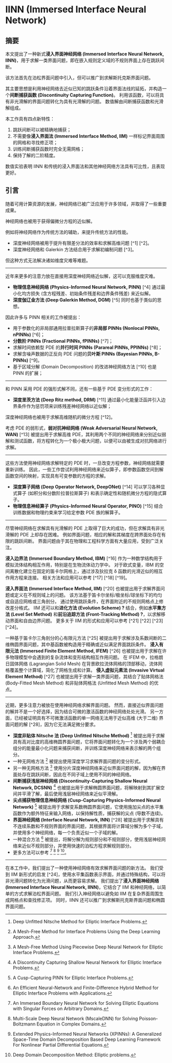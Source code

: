# IINN (Immersed Interface Neural Network)

## 摘要

本文提出了一种新式**浸入界面神经网络 (Immersed Interface Neural Network, IINN)**，用于求解一类界面问题，即在嵌入规则定义域的不规则界面上存在跳跃间断。

该方法首先在泊松界面问题中引入，但可以推广到求解斯托克斯界面问题。

其主要思想是利用神经网络去近似已知的跳跃条件沿着界面法线的延拓，并构造一个**间断捕获函数 (Discontinuity Capturing Function)**。
利用该函数，可以将具有非光滑解的界面问题转化为具有光滑解的问题。
数值解由间断捕获函数和光滑解组成。

本工作具有四点新特性：
1. 跳跃间断可以被精确地捕获；
2. 不需要像**浸入界面法 (Immersed Interface Method, IIM)** 一样标记界面周围的网格和寻找修正项；
3. 训练间断捕获函数时完全无需网格；
4. 保持了解的二阶精度。

数值实验表明 IINN 和传统的浸入界面法和其他神经网络方法具有可比性，且表现更好。

## 引言

随着可用计算资源的发展，神经网络已被广泛应用于许多领域，并取得了一些重要成果。

神经网络也被用于获得偏微分方程的近似解。

例如将神经网络作为传统方法的辅助，来提升传统方法的性能。
- 深度神经网络被用于提升有限差分法的效率和求解高维问题 [^1] [^2]。
- 深度神经网络和 Galerkin 方法结合用于求解初编制问题 [^3]。

但这种方式无法解决诸如维度灾难等难题。

---

近年来更多的注意力放在直接用深度神经网络近似解，这可以克服维度灾难。
- **物理信息神经网络 (Physics-Informed Neural Network, PINN)** [^4] 通过最小化均方损失 (含方程残差、初始条件残差和边界条件残差) 来近似解。
- **深度伽辽金方法 (Deep Galerkin Method, DGM)** [^5] 同时也基于类似的思想。

因此许多与 PINN 相关的工作被提出：
- 用于参数化的非局部通用拉普拉斯算子的**非局部 PINNs (Nonlocal PINNs, nPINNs)** [^6]；
- **分数阶 PINNs (Fractional PINNs, fPINNs)** [^7]；
- 求解时间依赖型 PDE 的**并行时间 PINNs (Parareal PINNs, PPINNs)** [^8]；
- 求解含噪声数据的正反向 PDE 问题的**贝叶斯 PINNs (Bayesian PINNs, B-PINNs)** [^9]。
- 基于区域分解 (Domain Decomposition) 的改进神经网络方法 [^10] 也是 PINN 的扩展；

---

和 PINN 采用 PDE 的强形式解不同，还有一些基于 PDE 变分形式的工作：
- **深度里茨方法 (Deep Ritz method, DRM)** [^11] 通过最小化能量泛函并引入边界条件作为惩罚项来训练残差神经网络以近似解；

深度神经网络也被用于求解高维随机的微分方程 [^12]。

考虑 PDE 的弱形式，**弱对抗神经网络 (Weak Adversarial Neural Network, WAN)** [^13] 被提出用于求解高维 PDE，其利用两个不同的神经网络来分别近似弱解和测试函数，将方程转化为一个极小极大问题，以便可以由被生成对抗网络进行求解。

---

这些方法使用神经网络求解特定的 PDE 时，一旦改变方程参数，神经网络就需要重新训练。
因此，一些工作尝试利用神经网络来近似算子，即参数函数空间到解函数空间的映射，实现具有可变参数的方程的求解。
- **深度算子网络 (Deep Operator Network, DeepONet)** [^14] 可以学习各种显式算子 (如积分和分数阶拉普拉斯算子) 和表示确定性和随机微分方程的隐式算子。
- **物理信息神经算子 (Physics-Informed Neural Operator, PINO)** [^15] 结合训练数据和物理约束来学习给定参数 PDE 族的解算子。

---

尽管神经网络在求解具有光滑解的 PDE 上取得了巨大的成功，但在求解具有非光滑解的 PDE 上却存在困难。
例如界面问题，相应的解和其梯度在跨界面处存在有限的跳跃间断。
界面问题由于其在物理和工程科学方面有大量应用，受到广泛关注。

**浸入边界法 (Immersed Boundary Method, IBM)** [^16] 作为一种数学结构用于模拟流体结构相互作用，特别是在生物流体动力学中。
对于欧式变量，IBM 的空间离散化建立在固定的笛卡尔网格上，通过涉及狄拉克 δ 函数的光滑近似的相互作用方程来连接。
相关方法和应用可以参考 [^17] [^18] [^19]。

**浸入界面法 (Immersed Interface Method, IIM)** [^20] 也被提出用于求解界面问题或定义在不规则域上的问题。
该方法基于笛卡尔坐标/极坐标/球坐标下的均匀或自适应网格或三角剖分。
通过使用跳跃条件，在界面附近的不规则网格点上修改差分格式。
IIM 还可以和**进化方法 (Evolution Scheme) ?** 结合，例如**水平集方法 (Level Set Method)** 和**前沿追踪方法 (Front-Tracking Method) ?**，以求解移动界面和自由边界问题。
更多关于 IIM 的形式和应用可以参考 [^21] [^22] [^23] [^24]。

一种基于笛卡尔三角剖分的心有限元方法 [^25] 被提出用于求解涉及系数间断的二维椭圆界面问题，其中基函数被构造用于精确或近似满足界面跳跃条件。
**浸入有限元法 (Immersed Finite Element Method, IFEM)** [^26] 也被提出用于求解在许多物理模型中会遇到的复杂流体和变形结构相互作用问题。
在 IFEM 中，拉格朗日固体网络 (Lagrangian Solid Mesh) 在背景欧拉流体网格的顶部移动，流体网格覆盖整个计算域，简化了网格生成和计算。
**侵入虚拟元素法 (Invasive Virtual Element Method)** [^27] 也被提出用于求解一类界面问题，其结合了贴体网格法 (Body-Fitted Mesh Method) 和非贴体网格法 (Unfitted Mesh Method) 的优点。

---

近期，更多注意力被放在使用神经网络求解界面问题。
然而，直接近似界面问题的解并不是一个好选择，因为结合可微的激活函数的神经网络处处光滑。
另一方面，已经被证明具有不可微激活函数的单一网络无法用于近似高维 (大于二维) 界面问题的解 [^28]，因为它无法满足微分要求。

- **深度非贴体 Nitsche 法 (Deep Unfitted Nitsche Method)** [^29] 被提出用于求解具有高对比度的高维椭圆界面问题，它将界面问题转化为一个涉及两个弱耦合组分的能量最小化问题来捕获间断，并训练深度神经网络来表示解的两个组分。
- 一种无网格方法 [^30] 被提出使用深度学习求解界面问题的变分形式。
- 另一种无网格方法 [^31] 使用分片深度神经网络来近似界面问题的解，因为解在界面处存在跳跃间断，因此在不同子域上使用不同的神经网络。
- **间断捕获浅层神经网络 (Discontinuity-Capturing Shallow Neural Network, DCSNN)** [^32] 也被提出用于求解椭圆界面问题，将解映射到其扩展空间并平滑了解，最后使用浅层神经网络来近似平滑解。
- **尖点捕获物理信息神经网络 (Cusp-Capturing Physics-Informed Neural Network)** [^33] 被提出用于求解变系数椭圆界面问题，它使用施加尖点的水平集函数作为额外特征来输入网络，以保持解性质，捕获解的尖点 (导数不连续)。
- **界面神经网络 (Interface Neural Network, INN)** [^28] 被提出用于求解具有不连续系数和不规则界面的界面问题，其根据界面将计算域分解为多个子域，并使用多个神经网络，每一个负责近似一个子域的解。
- 一种混合方法 [^34] 被提出，将解分解为规则部分和不规则部分，使用浅层神经网络来近似不规则部分，并使用快速的泊松方程求解规则部分。
- 更多方法可以参考 [^36] [^37] [^38] [^39]。

---

在本工作中，我们提出了一种使用神经网络有效求解界面问题的新方法。
我们受到 IIM 新形式的启发 [^24]，使用水平集函数表示界面，并通过特殊结构，可以将非光滑问题转化为光滑问题，从而更容易求解。
我们提出了**浸入界面神经网络 (Immersed Interface Neural Network, IINN)**，它结合了 IIM 和神经网络，以简单的方式求解泊松界面问题。
我们引入神经网络以避免如 IIM 在复杂界面周围生成网格点和查找修正项。
同时，IINN 还可以推广到求解斯托克斯界面问题和椭圆界面问题。

[^29]: Deep Unfitted Nitsche Method for Elliptic Interface Problems.
[^30]: A Mesh-Free Method for Interface Problems Using the Deep Learning Approach.
[^31]: A Mesh-Free Method Using Piecewise Deep Neural Network for Elliptic Interface Problems.
[^32]: A Discontinuity Capturing Shallow Neural Network for Elliptic Interface Problems.
[^33]: A Cusp-Capturing PINN for Elliptic Interface Problems.
[^34]: An Efficient Neural-Network and Finite-Difference Hybrid Method for Elliptic Interface Problems with Applications.
[^36]: An Immersed Boundary Neural Network for Solving Elliptic Equations with Singular Forces on Arbitrary Domains.
[^37]: Multi-Scale Deep Neural Network (MscaleDNN) for Solving Poisson-Boltzmann Equation in Complex Domains.
[^38]: Extended Physics-Informed Neural Networks (XPINNs): A Generalized Space-Time Domain Decomposition Based Deep Learning Framework For Nonlinear Partial Differential Equations.
[^39]: Deep Domain Decomposition Method: Elliptic problems.